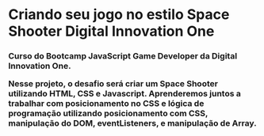 <h1>Criando seu jogo no estilo Space Shooter
Digital Innovation One</h1>

<h3>Curso do Bootcamp JavaScript Game Developer da Digital Innovation One.

Nesse projeto, o desafio será criar um Space Shooter utilizando HTML, CSS e Javascript. 
Aprenderemos juntos a trabalhar com posicionamento no CSS e lógica de programação utilizando posicionamento com CSS, 
manipulação do DOM, eventListeners, e manipulação de Array. </h3>
